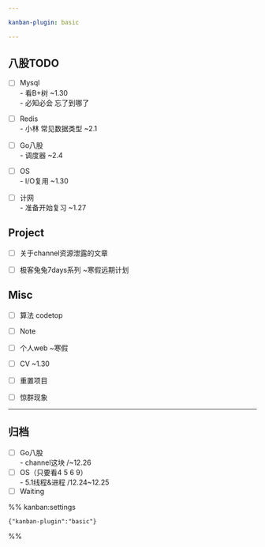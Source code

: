 ```yaml
---

kanban-plugin: basic

---
```


## 八股TODO

- [ ] Mysql<br>- 看B+树 ~1.30<br>- 必知必会 忘了到哪了
- [ ] Redis<br>- 小林 常见数据类型 ~2.1
- [ ] Go八股<br>- 调度器 ~2.4
- [ ] OS<br>-  I/O复用 ~1.30
- [ ] 计网<br>- 准备开始复习 ~1.27


## Project

- [ ] 关于channel资源泄露的文章
- [ ] 极客兔兔7days系列 ~寒假远期计划


## Misc

- [ ] 算法 codetop
- [ ] Note
- [ ] 个人web ~寒假
- [ ] CV ~1.30
- [ ] 重置项目
- [ ] 惊群现象


***

## 归档

- [ ] Go八股<br>- channel这块 /~12.26
- [ ] OS（只要看4 5 6 9）<br>- 5.1线程&进程 /12.24~12.25
- [ ] Waiting

%% kanban:settings
```
{"kanban-plugin":"basic"}
```
%%
